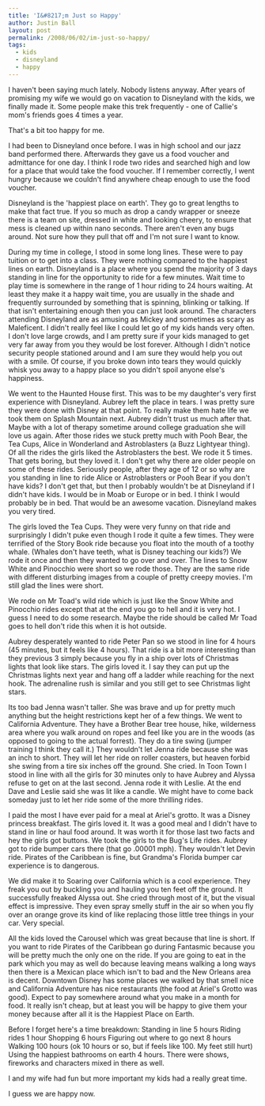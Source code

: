 ```yaml
---
title: 'I&#8217;m Just so Happy'
author: Justin Ball
layout: post
permalink: /2008/06/02/im-just-so-happy/
tags:
  - kids
  - disneyland
  - happy
---
```


I haven't been saying much lately. Nobody listens anyway. After years of promising my wife we would go on vacation to Disneyland with the kids, we finally made it. Some people make this trek frequently - one of Callie's mom's friends goes 4 times a year.

That's a bit too happy for me.

I had been to Disneyland once before. I was in high school and our jazz band performed there. Afterwards they gave us a food voucher and admittance for one day. I think I rode two rides and searched high and low for a place that would take the food voucher. If I remember correctly, I went hungry because we couldn't find anywhere cheap enough to use the food voucher.

Disneyland is the 'happiest place on earth'. They go to great lengths to make that fact true. If you so much as drop a candy wrapper or sneeze there is a team on site, dressed in white and looking cheery, to ensure that mess is cleaned up within nano seconds. There aren't even any bugs around. Not sure how they pull that off and I'm not sure I want to know.

During my time in college, I stood in some long lines. These were to pay tuition or to get into a class. They were nothing compared to the happiest lines on earth. Disneyland is a place where you spend the majority of 3 days standing in line for the opportunity to ride for a few minutes. Wait time to play time is somewhere in the range of 1 hour riding to 24 hours waiting. At least they make it a happy wait time, you are usually in the shade and frequently surrounded by something that is spinning, blinking or talking. If that isn't entertaining enough then you can just look around. The characters attending Disneyland are as amusing as Mickey and sometimes as scary as Maleficent. I didn't really feel like I could let go of my kids hands very often. I don't love large crowds, and I am pretty sure if your kids managed to get very far away from you they would be lost forever. Although I didn't notice security people stationed around and I am sure they would help you out with a smile. Of course, if you broke down into tears they would quickly whisk you away to a happy place so you didn't spoil anyone else's happiness.

We went to the Haunted House first. This was to be my daughter's very first experience with Disneyland. Aubrey left the place in tears. I was pretty sure they were done with Disney at that point. To really make them hate life we took them on Splash Mountain next. Aubrey didn't trust us much after that. Maybe with a lot of therapy sometime around college graduation she will love us again. After those rides we stuck pretty much with Pooh Bear, the Tea Cups, Alice in Wonderland and Astroblasters (a Buzz Lightyear thing). Of all the rides the girls liked the Astroblasters the best. We rode it 5 times. That gets boring, but they loved it. I don't get why there are older people on some of these rides. Seriously people, after they age of 12 or so why are you standing in line to ride Alice or Astroblasters or Pooh Bear if you don't have kids? I don't get that, but then I probably wouldn't be at Disneyland if I didn't have kids. I would be in Moab or Europe or in bed. I think I would probably be in bed. That would be an awesome vacation. Disneyland makes you very tired.

The girls loved the Tea Cups. They were very funny on that ride and surprisingly I didn't puke even though I rode it quite a few times. They were terrified of the Story Book ride because you float into the mouth of a toothy whale. (Whales don't have teeth, what is Disney teaching our kids?) We rode it once and then they wanted to go over and over. The lines to Snow White and Pinocchio were short so we rode those. They are the same ride with different disturbing images from a couple of pretty creepy movies. I'm still glad the lines were short.

We rode on Mr Toad's wild ride which is just like the Snow White and Pinocchio rides except that at the end you go to hell and it is very hot. I guess I need to do some research. Maybe the ride should be called Mr Toad goes to hell don't ride this when it is hot outside.

Aubrey desperately wanted to ride Peter Pan so we stood in line for 4 hours (45 minutes, but it feels like 4 hours). That ride is a bit more interesting than they previous 3 simply because you fly in a ship over lots of Christmas lights that look like stars. The girls loved it. I say they can put up the Christmas lights next year and hang off a ladder while reaching for the next hook. The adrenaline rush is similar and you still get to see Christmas light stars.

Its too bad Jenna wasn't taller. She was brave and up for pretty much anything but the height restrictions kept her of a few things. We went to California Adventure. They have a Brother Bear tree house, hike, wilderness area where you walk around on ropes and feel like you are in the woods (as opposed to going to the actual forrest). They do a tire swing (jumper training I think they call it.) They wouldn't let Jenna ride because she was an inch to short. They will let her ride on roller coasters, but heaven forbid she swing from a tire six inches off the ground. She cried. In Toon Town I stood in line with all the girls for 30 minutes only to have Aubrey and Alyssa refuse to get on at the last second. Jenna rode it with Leslie. At the end Dave and Leslie said she was lit like a candle. We might have to come back someday just to let her ride some of the more thrilling rides.

I paid the most I have ever paid for a meal at Ariel's grotto. It was a Disney princess breakfast. The girls loved it. It was a good meal and I didn't have to stand in line or haul food around. It was worth it for those last two facts and hey the girls got buttons. We took the girls to the Bug's Life rides. Aubrey got to ride bumper cars there (that go .00001 mph). They wouldn't let Devin ride. Pirates of the Caribbean is fine, but Grandma's Florida bumper car experience is to dangerous.

We did make it to Soaring over California which is a cool experience. They freak you out by buckling you and hauling you ten feet off the ground. It successfully freaked Alyssa out. She cried through most of it, but the visual effect is impressive. They even spray smelly stuff in the air so when you fly over an orange grove its kind of like replacing those little tree things in your car. Very special.

All the kids loved the Carousel which was great because that line is short. If you want to ride Pirates of the Caribbean go during Fantasmic because you will be pretty much the only one on the ride. If you are going to eat in the park which you may as well do because leaving means walking a long ways then there is a Mexican place which isn't to bad and the New Orleans area is decent. Downtown Disney has some places we walked by that smell nice and California Adventure has nice restaurants (the food at Ariel's Grotto was good). Expect to pay somewhere around what you make in a month for food. It really isn't cheap, but at least you will be happy to give them your money because after all it is the Happiest Place on Earth.


Before I forget here's a time breakdown:
Standing in line 5 hours
Riding rides 1 hour
Shopping 6 hours
Figuring out where to go next 8 hours
Walking 100 hours (ok 10 hours or so, but if feels like 100. My feet still hurt)
Using the happiest bathrooms on earth 4 hours.
There were shows, fireworks and characters mixed in there as well.

I and my wife had fun but more important my kids had a really great time.

I guess we are happy now.